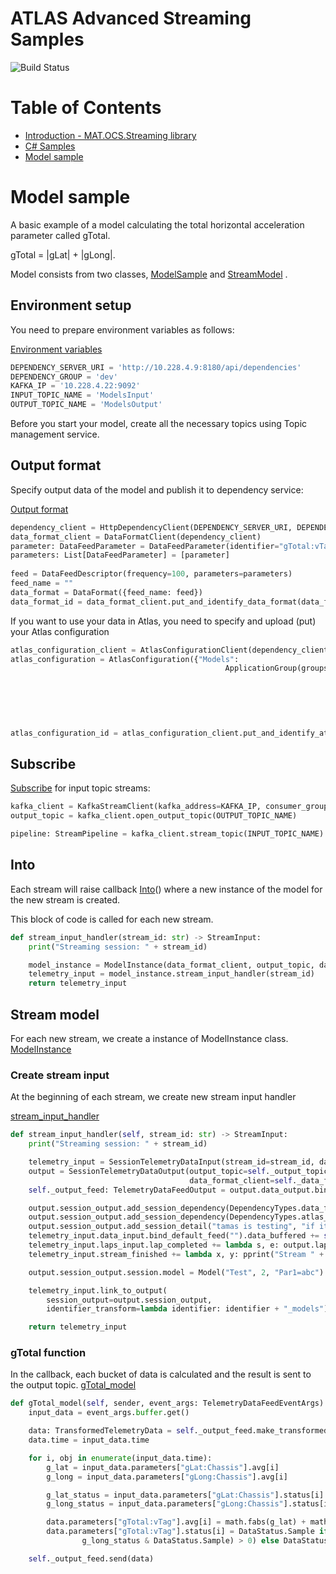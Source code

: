 # ATLAS Advanced Streaming Samples

![Build Status](https://mat-ocs.visualstudio.com/Telemetry%20Analytics%20Platform/_apis/build/status/MAT.OCS.Streaming/Streaming%20Samples?branchName=develop)

Table of Contents
=================
<!--ts-->
* [Introduction - MAT.OCS.Streaming library](/README.md)
* [C# Samples](/README.md)
* [Model sample](/docs/models.md)
<!--te-->

# Model sample

A basic example of a model calculating the total horizontal acceleration parameter called gTotal. 

gTotal = |gLat| + |gLong|. 

Model consists from two classes, [ModelSample](https://github.com/McLarenAppliedTechnologies/mat.ocs.streaming.samples/blob/enh/gTotal/src/MAT.OCS.Streaming.Samples/Samples/Models/ModelSample.cs) and [StreamModel](https://github.com/McLarenAppliedTechnologies/mat.ocs.streaming.samples/blob/enh/gTotal/src/MAT.OCS.Streaming.Samples/Samples/Models/StreamModel.cs)
.
## Environment setup
You need to prepare environment variables as follows:

[Environment variables](https://github.com/McLarenAppliedTechnologies/mat.ocs.streaming.samples/blob/enh/gTotal/src/MAT.OCS.Streaming.Samples/Samples/Models/ModelSample.cs#L17-L20)
```python
DEPENDENCY_SERVER_URI = 'http://10.228.4.9:8180/api/dependencies'
DEPENDENCY_GROUP = 'dev'
KAFKA_IP = '10.228.4.22:9092'
INPUT_TOPIC_NAME = 'ModelsInput'
OUTPUT_TOPIC_NAME = 'ModelsOutput'
```

Before you start your model, create all the necessary topics using Topic management service.

## Output format 
Specify output data of the model and publish it to dependency service:

[Output format](https://github.com/McLarenAppliedTechnologies/mat.ocs.streaming.samples/blob/enh/gTotal/src/MAT.OCS.Streaming.Samples/Samples/Models/ModelSample.cs#L37-L47)
```python
dependency_client = HttpDependencyClient(DEPENDENCY_SERVER_URI, DEPENDENCY_GROUP)
data_format_client = DataFormatClient(dependency_client)
parameter: DataFeedParameter = DataFeedParameter(identifier="gTotal:vTag", aggregates_enum=[Aggregates.avg])
parameters: List[DataFeedParameter] = [parameter]
    
feed = DataFeedDescriptor(frequency=100, parameters=parameters)
feed_name = ""
data_format = DataFormat({feed_name: feed})
data_format_id = data_format_client.put_and_identify_data_format(data_format)
```

If you want to use your data in Atlas, you need to specify and upload (put) your Atlas configuration
```python
atlas_configuration_client = AtlasConfigurationClient(dependency_client)
atlas_configuration = AtlasConfiguration({"Models":
                                                ApplicationGroup(groups={"vTag":
                                                                            ParameterGroup(
                                                                                parameters={"gTotal:vTag":
                                                                                                AtlasParameter(
                                                                                                    name="gTotal",
                                                                                                    physical_range=Range(0,10))})})})

atlas_configuration_id = atlas_configuration_client.put_and_identify_atlas_configuration(atlas_configuration)
```

## Subscribe
[Subscribe](https://github.com/McLarenAppliedTechnologies/mat.ocs.streaming.samples/blob/enh/gTotal/src/MAT.OCS.Streaming.Samples/Samples/Models/ModelSample.cs#L49-L58) for input topic streams:

```python
kafka_client = KafkaStreamClient(kafka_address=KAFKA_IP, consumer_group=DEPENDENCY_GROUP)
output_topic = kafka_client.open_output_topic(OUTPUT_TOPIC_NAME)

pipeline: StreamPipeline = kafka_client.stream_topic(INPUT_TOPIC_NAME).into(stream_input_handler)
```

## Into
Each stream will raise callback [Into](https://github.com/McLarenAppliedTechnologies/mat.ocs.streaming.samples/blob/enh/gTotal/src/MAT.OCS.Streaming.Samples/Samples/Models/ModelSample.cs#L61-L66)() where a new instance of the model for the new stream is created.

This block of code is called for each new stream. 

```python
def stream_input_handler(stream_id: str) -> StreamInput:
    print("Streaming session: " + stream_id)

    model_instance = ModelInstance(data_format_client, output_topic, data_format_id, atlas_configuration_id)
    telemetry_input = model_instance.stream_input_handler(stream_id)
    return telemetry_input
```

## Stream model
For each new stream, we create a instance of ModelInstance class.
[ModelInstance](https://github.com/McLarenAppliedTechnologies/mat.ocs.streaming.samples/blob/enh/gTotal/src/MAT.OCS.Streaming.Samples/Samples/Models/StreamModel.cs)

### Create stream input
At the beginning of each stream, we create new stream input handler

[stream_input_handler](https://github.com/McLarenAppliedTechnologies/mat.ocs.streaming.samples/blob/enh/gTotal/src/MAT.OCS.Streaming.Samples/Samples/Models/StreamModel.cs#L25-L51)

```python
def stream_input_handler(self, stream_id: str) -> StreamInput:
    print("Streaming session: " + stream_id)

    telemetry_input = SessionTelemetryDataInput(stream_id=stream_id, data_format_client=self._data_format_client)
    output = SessionTelemetryDataOutput(output_topic=self._output_topic, data_format_id=self._output_data_format_id,
                                        data_format_client=self._data_format_client)
    self._output_feed: TelemetryDataFeedOutput = output.data_output.bind_default_feed()

    output.session_output.add_session_dependency(DependencyTypes.data_format, self._output_data_format_id)
    output.session_output.add_session_dependency(DependencyTypes.atlas_configuration, self._output_atlas_conf_id)
    output.session_output.add_session_detail("tamas is testing", "if it is working")
    telemetry_input.data_input.bind_default_feed("").data_buffered += self.gTotal_model
    telemetry_input.laps_input.lap_completed += lambda s, e: output.laps_output.send(e.lap)
    telemetry_input.stream_finished += lambda x, y: pprint("Stream " + stream_id + " ended.")

    output.session_output.session.model = Model("Test", 2, "Par1=abc")

    telemetry_input.link_to_output(
        session_output=output.session_output,
        identifier_transform=lambda identifier: identifier + "_models")

    return telemetry_input
```
### gTotal function
In the callback, each bucket of data is calculated and the result is sent to the output topic.
[gTotal_model](https://github.com/McLarenAppliedTechnologies/mat.ocs.streaming.samples/blob/enh/gTotal/src/MAT.OCS.Streaming.Samples/Samples/Models/StreamModel.cs#L53-L85)

```python
def gTotal_model(self, sender, event_args: TelemetryDataFeedEventArgs):
    input_data = event_args.buffer.get()

    data: TransformedTelemetryData = self._output_feed.make_transformed_telemetry_data(samples=10, epoch=input_data.epoch)
    data.time = input_data.time

    for i, obj in enumerate(input_data.time):
        g_lat = input_data.parameters["gLat:Chassis"].avg[i]
        g_long = input_data.parameters["gLong:Chassis"].avg[i]

        g_lat_status = input_data.parameters["gLat:Chassis"].status[i]
        g_long_status = input_data.parameters["gLong:Chassis"].status[i]

        data.parameters["gTotal:vTag"].avg[i] = math.fabs(g_lat) + math.fabs(g_long)
        data.parameters["gTotal:vTag"].status[i] = DataStatus.Sample if ((g_lat_status & DataStatus.Sample) > 0 and (
                g_long_status & DataStatus.Sample) > 0) else DataStatus.Missing

    self._output_feed.send(data)
```